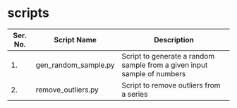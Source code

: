 # scripts

| Ser. No. | Script Name | Description |
|----------|-------------|-------------|
| 1.       | gen_random_sample.py | Script to generate a random sample from a given input sample of numbers |
| 2.       | remove_outliers.py | Script to remove outliers from a series |
